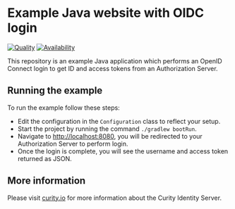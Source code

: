 # Example Java website with OIDC login

[![Quality](https://img.shields.io/badge/quality-demo-red)](https://curity.io/resources/code-examples/status/)
[![Availability](https://img.shields.io/badge/availability-source-blue)](https://curity.io/resources/code-examples/status/)

This repository is an example Java application which performs an OpenID Connect login to get ID and access tokens from an
Authorization Server.

## Running the example

To run the example follow these steps:

- Edit the configuration in the `Configuration` class to reflect your setup.
- Start the project by running the command `./gradlew bootRun`.
- Navigate to [http://localhost:8080](http://localhost:8080), you will be redirected to your Authorization Server to perform login.
- Once the login is complete, you will see the username and access token returned as JSON.

## More information

Please visit [curity.io](https://curity.io/) for more information about the Curity Identity Server.

